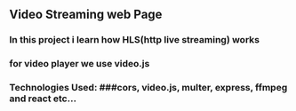 ## Video Streaming web Page 
### In this project i learn how HLS(http live streaming) works
### for video player we use video.js 
### Technologies Used: ###cors, video.js, multer, express, ffmpeg and react etc... 

